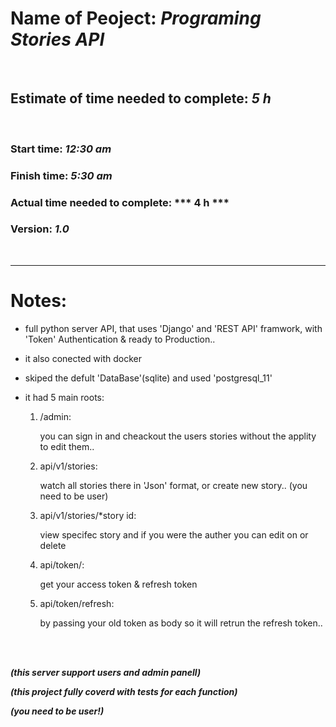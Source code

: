 # Name of Peoject: ***Programing Stories API***

<br>

## Estimate of time needed to complete: ***5 h***

<br>

### Start time: ***12:30 am***
### Finish time: ***5:30 am***
### Actual time needed to complete: *** 4 h ***
### Version: ***1.0***


<br>
<hr>

# Notes:
- full python server API, that uses 'Django' and 'REST API' framwork, with 'Token' Authentication & ready to Production..
- it also conected with docker
- skiped the defult 'DataBase'(sqlite) and used 'postgresql_11'

- it had 5 main roots: 

    1. /admin:

        you can sign in and cheackout the users stories without the applity to edit them..

    2. api/v1/stories:

        watch all stories there in 'Json' format, or create new story.. (you need to be user)

    3. api/v1/stories/*story id:

        view specifec story and if you were the auther you can edit on or delete

    4. api/token/:

        get your access token & refresh token

    5. api/token/refresh:

        by passing your old token as body so it will retrun the refresh token..

<br>
<br>

***(this server support users and admin panell)***

***(this project fully coverd with tests for each function)***

***(you need to be user!)***